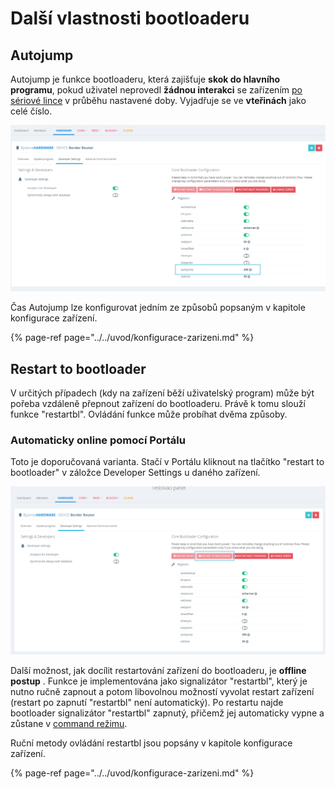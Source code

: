 # Další vlastnosti bootloaderu

## Autojump

Autojump je funkce bootloaderu, která zajišťuje **skok do hlavního programu**, pokud uživatel neprovedl **žádnou interakci** se zařízením [po sériové lince](../../tutorialy/komunikace-po-seriove-lince-uart-s-pc/konfigurace-seriove-linky-v-pc.md) v průběhu nastavené doby. Vyjadřuje se ve **vteřinách** jako celé číslo.

![](../../../.gitbook/assets/autojump.png)

Čas Autojump lze konfigurovat jedním ze způsobů popsaným v kapitole konfigurace zařízení.

{% page-ref page="../../uvod/konfigurace-zarizeni.md" %}

## Restart to bootloader

V určitých případech \(kdy na zařízení běží uživatelský program\) může být pořeba vzdáleně přepnout zařízení do bootloaderu. Právě k tomu slouží funkce "restartbl". Ovládání funkce může probíhat dvěma způsoby. 

### **Automaticky online pomocí Portálu**

Toto je doporučovaná varianta. Stačí v Portálu kliknout na tlačítko "restart to bootloader" v záložce Developer Settings u daného zařízení.

![](../../../.gitbook/assets/restartbl.PNG)

Další možnost, jak docílit restartování zařízení do bootloaderu, je **offline postup** . Funkce je implementována jako signalizátor "restartbl", který je nutno ručně zapnout a potom libovolnou možností vyvolat restart zařízení \(restart po zapnutí "restartbl" není automatický\). Po restartu najde bootloader signalizátor "restartbl" zapnutý, přičemž jej automaticky vypne a zůstane v [command režimu](command-mod.md).

Ruční metody ovládání restartbl jsou popsány v kapitole konfigurace zařízení.

{% page-ref page="../../uvod/konfigurace-zarizeni.md" %}



